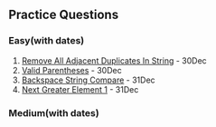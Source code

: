 
<!-- 1. [Remove All Adjacent Duplicate in String](https://leetcode.com/problems/remove-all-adjacent-duplicates-in-string/)
2. [Valid Parentheses](https://leetcode.com/problems/valid-parentheses/)
3. [Backspace String Compare](https://leetcode.com/problems/backspace-string-compare/)
4. [Next Greater Element 1](https://leetcode.com/problems/next-greater-element-i/)
5. [Next Greater Element 2](https://leetcode.com/problems/next-greater-element-ii/) 
6. [Remove K Digits](https://leetcode.com/problems/remove-k-digits/) -> Revise -->

## Practice Questions

### Easy(with dates)
1. [Remove All Adjacent Duplicates In String](https://leetcode.com/problems/remove-all-adjacent-duplicates-in-string/description/) - 30Dec
2. [Valid Parentheses](https://leetcode.com/problems/valid-parentheses/) - 30Dec
3. [Backspace String Compare](https://leetcode.com/problems/backspace-string-compare/) - 31Dec
4. [Next Greater Element 1](https://leetcode.com/problems/next-greater-element-i/) - 31Dec


### Medium(with dates)


